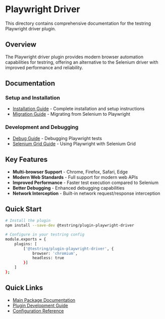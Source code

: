 # Playwright Driver

This directory contains comprehensive documentation for the testring Playwright driver plugin.

## Overview

The Playwright driver plugin provides modern browser automation capabilities for testring, offering an alternative to the Selenium driver with improved performance and reliability.

## Documentation

### Setup and Installation
- [Installation Guide](installation.md) - Complete installation and setup instructions
- [Migration Guide](migration.md) - Migrating from Selenium to Playwright

### Development and Debugging
- [Debug Guide](debug.md) - Debugging Playwright tests
- [Selenium Grid Guide](selenium-grid-guide.md) - Using Playwright with Selenium Grid

## Key Features

- **Multi-browser Support** - Chrome, Firefox, Safari, Edge
- **Modern Web Standards** - Full support for modern web APIs
- **Improved Performance** - Faster test execution compared to Selenium
- **Better Debugging** - Enhanced debugging capabilities
- **Network Interception** - Built-in network request/response interception

## Quick Start

```bash
# Install the plugin
npm install --save-dev @testring/plugin-playwright-driver

# Configure in your testring config
module.exports = {
    plugins: [
        ['@testring/plugin-playwright-driver', {
            browser: 'chromium',
            headless: true
        }]
    ]
};
```

## Quick Links

- [Main Package Documentation](../packages/plugin-playwright-driver.md)
- [Plugin Development Guide](../guides/plugin-development.md)
- [Configuration Reference](../configuration/README.md)
